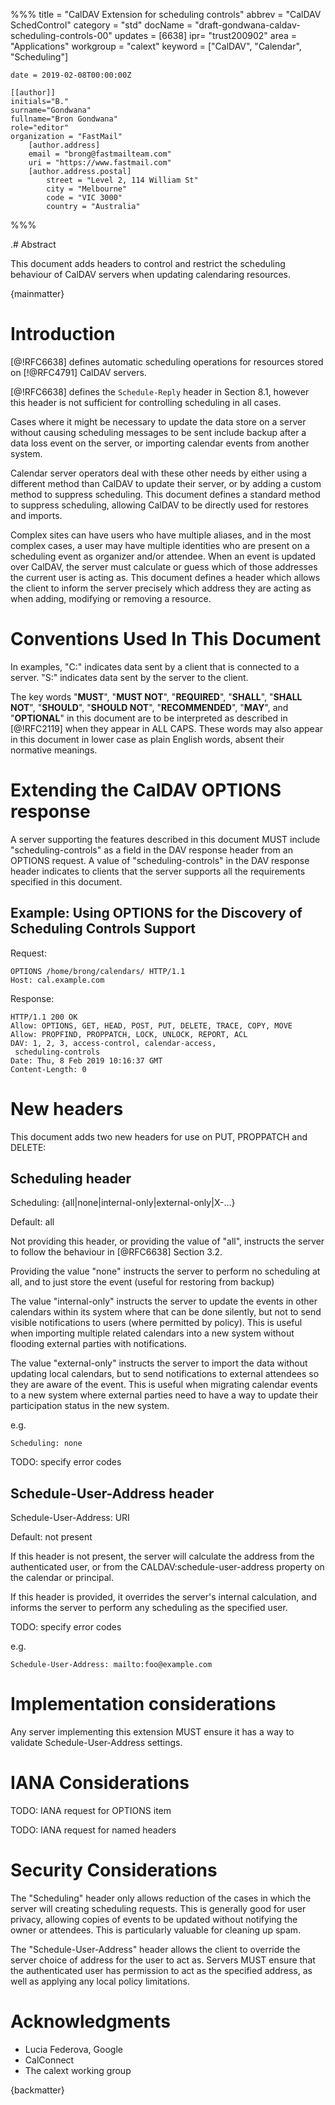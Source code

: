 %%%
    title = "CalDAV Extension for scheduling controls"
    abbrev = "CalDAV SchedControl"
    category = "std"
    docName = "draft-gondwana-caldav-scheduling-controls-00"
    updates = [6638]
    ipr= "trust200902"
    area = "Applications"
    workgroup = "calext"
    keyword = ["CalDAV", "Calendar", "Scheduling"]

    date = 2019-02-08T00:00:00Z

    [[author]]
    initials="B."
    surname="Gondwana"
    fullname="Bron Gondwana"
    role="editor"
    organization = "FastMail"
        [author.address]
        email = "brong@fastmailteam.com"
        uri = "https://www.fastmail.com"
        [author.address.postal]
            street = "Level 2, 114 William St"
            city = "Melbourne"
            code = "VIC 3000"
            country = "Australia"
%%%

.# Abstract

This document adds headers to control and restrict the scheduling
behaviour of CalDAV servers when updating calendaring resources.

{mainmatter}

# Introduction

[@!RFC6638] defines automatic scheduling operations for resources stored
on [!@RFC4791] CalDAV servers.

[@!RFC6638] defines the `Schedule-Reply` header in Section 8.1,
however this header is not sufficient for controlling scheduling in all
cases.

Cases where it might be necessary to update the data store on a server without
causing scheduling messages to be sent include backup after a data loss event
on the server, or importing calendar events from another system.

Calendar server operators deal with these other needs by either using
a different method than CalDAV to update their server, or by adding a
custom method to suppress scheduling.  This document defines a standard
method to suppress scheduling, allowing CalDAV to be directly used for
restores and imports.

Complex sites can have users who have multiple aliases, and in the most
complex cases, a user may have multiple identities who are present on a
scheduling event as organizer and/or attendee.  When an event is updated
over CalDAV, the server must calculate or guess which of those addresses
the current user is acting as.  This document defines a header which
allows the client to inform the server precisely which address they are
acting as when adding, modifying or removing a resource.


# Conventions Used In This Document

In examples, "C:" indicates data sent by a client that is connected
to a server. "S:" indicates data sent by the server to the client.

The key words "**MUST**", "**MUST NOT**", "**REQUIRED**", "**SHALL**",
"**SHALL NOT**", "**SHOULD**", "**SHOULD NOT**", "**RECOMMENDED**",
"**MAY**", and "**OPTIONAL**" in this document are to be interpreted as
described in [@!RFC2119] when they appear in ALL CAPS.  These words may
also appear in this document in lower case as plain English words,
absent their normative meanings.

# Extending the CalDAV OPTIONS response

A server supporting the features described in this document MUST
include "scheduling-controls" as a field in the DAV response header
from an OPTIONS request.  A value of "scheduling-controls" in the
DAV response header indicates to clients that the server supports all
the requirements specified in this document.

## Example: Using OPTIONS for the Discovery of Scheduling Controls Support

Request:

    OPTIONS /home/brong/calendars/ HTTP/1.1
    Host: cal.example.com

Response:

    HTTP/1.1 200 OK
    Allow: OPTIONS, GET, HEAD, POST, PUT, DELETE, TRACE, COPY, MOVE
    Allow: PROPFIND, PROPPATCH, LOCK, UNLOCK, REPORT, ACL
    DAV: 1, 2, 3, access-control, calendar-access,
     scheduling-controls
    Date: Thu, 8 Feb 2019 10:16:37 GMT
    Content-Length: 0

# New headers

This document adds two new headers for use on PUT, PROPPATCH and DELETE:

## Scheduling header

Scheduling: {all|none|internal-only|external-only|X-...}

Default: all

Not providing this header, or providing the value of "all", instructs the
server to follow the behaviour in [@RFC6638] Section 3.2.

Providing the value "none" instructs the server to perform no scheduling
at all, and to just store the event (useful for restoring from backup)

The value "internal-only" instructs the server to update the events in
other calendars within its system where that can be done silently, but not
to send visible notifications to users (where permitted by policy).  This
is useful when importing multiple related calendars into a new system
without flooding external parties with notifications.

The value "external-only" instructs the server to import the data without
updating local calendars, but to send notifications to external attendees
so they are aware of the event.  This is useful when migrating calendar
events to a new system where external parties need to have a way to update
their participation status in the new system.

e.g.

    Scheduling: none

TODO: specify error codes

## Schedule-User-Address header

Schedule-User-Address: URI

Default: not present

If this header is not present, the server will calculate the address from
the authenticated user, or from the CALDAV:schedule-user-address property
on the calendar or principal.

If this header is provided, it overrides the server's internal calculation,
and informs the server to perform any scheduling as the specified user.

TODO: specify error codes

e.g.

    Schedule-User-Address: mailto:foo@example.com

# Implementation considerations

Any server implementing this extension MUST ensure it has a way to validate
Schedule-User-Address settings.

# IANA Considerations

TODO: IANA request for OPTIONS item

TODO: IANA request for named headers

# Security Considerations

The "Scheduling" header only allows reduction of the cases in which the
server will creating scheduling requests.  This is generally good for user
privacy, allowing copies of events to be updated without notifying the
owner or attendees.  This is particularly valuable for cleaning up spam.

The "Schedule-User-Address" header allows the client to override the
server choice of address for the user to act as.  Servers MUST
ensure that the authenticated user has permission to act as the specified
address, as well as applying any local policy limitations.

# Acknowledgments

* Lucia Federova, Google
* CalConnect
* The calext working group

{backmatter}
